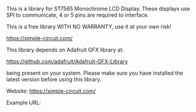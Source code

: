This is a library for ST7565 Monochrome LCD Display.
These displays use SPI to communicate, 4 or 5 pins are required to interface.

This is a free library WITH NO WARRANTY, use it at your own risk!

https://simple-circuit.com/

This library depends on Adafruit GFX library at:

https://github.com/adafruit/Adafruit-GFX-Library

being present on your system. Please make sure you have installed the latest version before using this library.

Website: https://simple-circuit.com/

Example URL:
